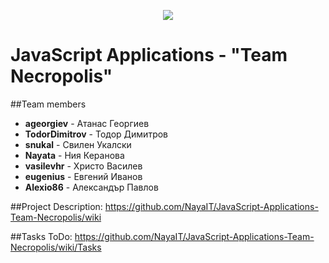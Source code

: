 <p align="center"><a href="http://telerikacademy.com//"><img src="https://github.com/tddold/Telerik-Academy/blob/master/Programming%20with%20C%23/1.%20C%23%20Fundamentals%20I/Presentation/Telerik.png" /></a></p>

# JavaScript Applications - "Team Necropolis"

##Team members

- __ageorgiev__ - Атанас Георгиев
- __TodorDimitrov__ - Тодор Димитров
- __snukal__ - Свилен Укалски
- __Nayata__ - Ния Керанова
- __vasilevhr__ - Христо Василев
- __eugenius__ - Евгений Иванов
- __Alexio86__ - Александър Павлов
  	
##Project Description:
https://github.com/NayaIT/JavaScript-Applications-Team-Necropolis/wiki

##Tasks ToDo:
https://github.com/NayaIT/JavaScript-Applications-Team-Necropolis/wiki/Tasks


